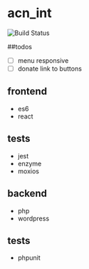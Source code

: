# acn_int
![Build Status](https://semaphoreci.com/api/v1/developersoul/acn_int/branches/master/shields_badge.svg)

##todos
- [ ] menu responsive
- [ ] donate link to buttons

## frontend
- es6
- react

## tests
- jest
- enzyme
- moxios

## backend
- php
- wordpress

## tests
- phpunit